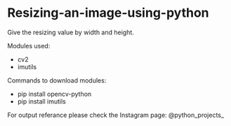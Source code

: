 # Resizing-an-image-using-python
Give the resizing value by width and height.

Modules used:
  - cv2
  - imutils

Commands to download modules:
  - pip install opencv-python
  - pip install imutils

For output referance please check the Instagram page: @python_projects_
